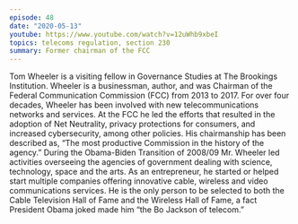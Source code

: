 ```yaml
---
episode: 48
date: "2020-05-13"
youtube: https://www.youtube.com/watch?v=12uWhb9xbeI
topics: telecoms regulation, section 230
summary: Former chairman of the FCC
---
```

Tom Wheeler is a visiting fellow in Governance Studies at The Brookings Institution. Wheeler is a businessman, author, and was Chairman of the Federal Communication Commission (FCC) from 2013 to 2017. For over four decades, Wheeler has been involved with new telecommunications networks and services. At the FCC he led the efforts that resulted in the adoption of Net Neutrality, privacy protections for consumers, and increased cybersecurity, among other policies. His chairmanship has been described as, “The most productive Commission in the history of the agency.” During the Obama-Biden Transition of 2008/09 Mr. Wheeler led activities overseeing the agencies of government dealing with science, technology, space and the arts. As an entrepreneur, he started or helped start multiple companies offering innovative cable, wireless and video communications services. He is the only person to be selected to both the Cable Television Hall of Fame and the Wireless Hall of Fame, a fact President Obama joked made him “the Bo Jackson of telecom.”
